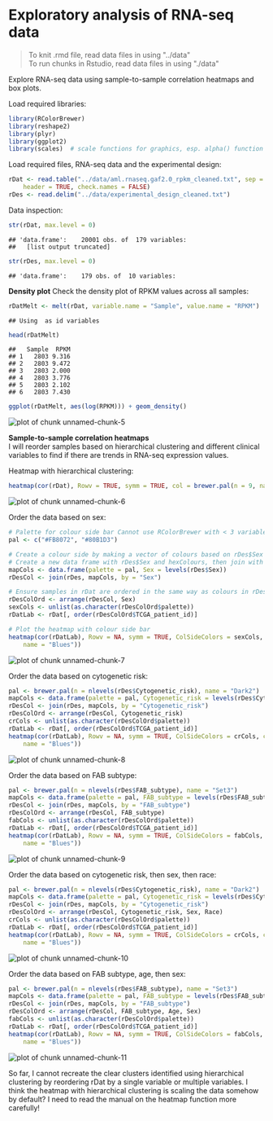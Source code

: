 Exploratory analysis of RNA-seq data
====================================
> To knit .rmd file, read data files in using "../data"  
> To run chunks in Rstudio, read data files in using "./data"

Explore RNA-seq data using sample-to-sample correlation heatmaps and box plots.

Load required libraries:

```r
library(RColorBrewer)
library(reshape2)
library(plyr)
library(ggplot2)
library(scales)  # scale functions for graphics, esp. alpha() function
```


Load required files, RNA-seq data and the experimental design:

```r
rDat <- read.table("../data/aml.rnaseq.gaf2.0_rpkm_cleaned.txt", sep = "\t", 
    header = TRUE, check.names = FALSE)
rDes <- read.delim("../data/experimental_design_cleaned.txt")
```


Data inspection:

```r
str(rDat, max.level = 0)
```

```
## 'data.frame':	20001 obs. of  179 variables:
##   [list output truncated]
```

```r
str(rDes, max.level = 0)
```

```
## 'data.frame':	179 obs. of  10 variables:
```






**Density plot**
Check the density plot of RPKM values across all samples:

```r
rDatMelt <- melt(rDat, variable.name = "Sample", value.name = "RPKM")
```

```
## Using  as id variables
```

```r
head(rDatMelt)
```

```
##   Sample  RPKM
## 1   2803 9.316
## 2   2803 9.472
## 3   2803 2.000
## 4   2803 3.776
## 5   2803 2.102
## 6   2803 7.430
```

```r
ggplot(rDatMelt, aes(log(RPKM))) + geom_density()
```

![plot of chunk unnamed-chunk-5](figure/unnamed-chunk-5.png) 



**Sample-to-sample correlation heatmaps**  
I will reorder samples based on hierarchical clustering and different clinical variables to find if there are trends in RNA-seq expression values.

Heatmap with hierarchical clustering:

```r
heatmap(cor(rDat), Rowv = TRUE, symm = TRUE, col = brewer.pal(n = 9, name = "Blues"))
```

<img src="figure/unnamed-chunk-6.png" title="plot of chunk unnamed-chunk-6" alt="plot of chunk unnamed-chunk-6" style="display: block; margin: auto;" />


Order the data based on sex:

```r
# Palette for colour side bar Cannot use RColorBrewer with < 3 variables
pal <- c("#FB8072", "#80B1D3")

# Create a colour side by making a vector of colours based on rDes$Sex
# Create a new data frame with rDes$Sex and hexColours, then join with rDes
mapCols <- data.frame(palette = pal, Sex = levels(rDes$Sex))
rDesCol <- join(rDes, mapCols, by = "Sex")

# Ensure samples in rDat are ordered in the same way as colours in rDesCol
rDesColOrd <- arrange(rDesCol, Sex)
sexCols <- unlist(as.character(rDesColOrd$palette))
rDatLab <- rDat[, order(rDesColOrd$TCGA_patient_id)]

# Plot the heatmap with colour side bar
heatmap(cor(rDatLab), Rowv = NA, symm = TRUE, ColSideColors = sexCols, col = brewer.pal(n = 9, 
    name = "Blues"))
```

<img src="figure/unnamed-chunk-7.png" title="plot of chunk unnamed-chunk-7" alt="plot of chunk unnamed-chunk-7" style="display: block; margin: auto;" />


Order the data based on cytogenetic risk:

```r
pal <- brewer.pal(n = nlevels(rDes$Cytogenetic_risk), name = "Dark2")
mapCols <- data.frame(palette = pal, Cytogenetic_risk = levels(rDes$Cytogenetic_risk))
rDesCol <- join(rDes, mapCols, by = "Cytogenetic_risk")
rDesColOrd <- arrange(rDesCol, Cytogenetic_risk)
crCols <- unlist(as.character(rDesColOrd$palette))
rDatLab <- rDat[, order(rDesColOrd$TCGA_patient_id)]
heatmap(cor(rDatLab), Rowv = NA, symm = TRUE, ColSideColors = crCols, col = brewer.pal(n = 9, 
    name = "Blues"))
```

<img src="figure/unnamed-chunk-8.png" title="plot of chunk unnamed-chunk-8" alt="plot of chunk unnamed-chunk-8" style="display: block; margin: auto;" />


Order the data based on FAB subtype:

```r
pal <- brewer.pal(n = nlevels(rDes$FAB_subtype), name = "Set3")
mapCols <- data.frame(palette = pal, FAB_subtype = levels(rDes$FAB_subtype))
rDesCol <- join(rDes, mapCols, by = "FAB_subtype")
rDesColOrd <- arrange(rDesCol, FAB_subtype)
fabCols <- unlist(as.character(rDesColOrd$palette))
rDatLab <- rDat[, order(rDesColOrd$TCGA_patient_id)]
heatmap(cor(rDatLab), Rowv = NA, symm = TRUE, ColSideColors = fabCols, col = brewer.pal(n = 9, 
    name = "Blues"))
```

<img src="figure/unnamed-chunk-9.png" title="plot of chunk unnamed-chunk-9" alt="plot of chunk unnamed-chunk-9" style="display: block; margin: auto;" />


Order the data based on cytogenetic risk, then sex, then race:

```r
pal <- brewer.pal(n = nlevels(rDes$Cytogenetic_risk), name = "Dark2")
mapCols <- data.frame(palette = pal, Cytogenetic_risk = levels(rDes$Cytogenetic_risk))
rDesCol <- join(rDes, mapCols, by = "Cytogenetic_risk")
rDesColOrd <- arrange(rDesCol, Cytogenetic_risk, Sex, Race)
crCols <- unlist(as.character(rDesColOrd$palette))
rDatLab <- rDat[, order(rDesColOrd$TCGA_patient_id)]
heatmap(cor(rDatLab), Rowv = NA, symm = TRUE, ColSideColors = crCols, col = brewer.pal(n = 9, 
    name = "Blues"))
```

<img src="figure/unnamed-chunk-10.png" title="plot of chunk unnamed-chunk-10" alt="plot of chunk unnamed-chunk-10" style="display: block; margin: auto;" />


Order the data based on FAB subtype, age, then sex:

```r
pal <- brewer.pal(n = nlevels(rDes$FAB_subtype), name = "Set3")
mapCols <- data.frame(palette = pal, FAB_subtype = levels(rDes$FAB_subtype))
rDesCol <- join(rDes, mapCols, by = "FAB_subtype")
rDesColOrd <- arrange(rDesCol, FAB_subtype, Age, Sex)
fabCols <- unlist(as.character(rDesColOrd$palette))
rDatLab <- rDat[, order(rDesColOrd$TCGA_patient_id)]
heatmap(cor(rDatLab), Rowv = NA, symm = TRUE, ColSideColors = fabCols, col = brewer.pal(n = 9, 
    name = "Blues"))
```

<img src="figure/unnamed-chunk-11.png" title="plot of chunk unnamed-chunk-11" alt="plot of chunk unnamed-chunk-11" style="display: block; margin: auto;" />


So far, I cannot recreate the clear clusters identified using hierarchical clustering by reordering rDat by a single variable or multiple variables. I think the heatmap with hierarchical clustering is scaling the data somehow by default? I need to read the manual on the heatmap function more carefully!




